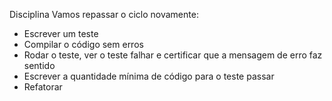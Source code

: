 Disciplina
Vamos repassar o ciclo novamente:
 * Escrever um teste
 * Compilar o código sem erros
 * Rodar o teste, ver o teste falhar e certificar que a mensagem de erro faz sentido
 * Escrever a quantidade mínima de código para o teste passar
 * Refatorar


